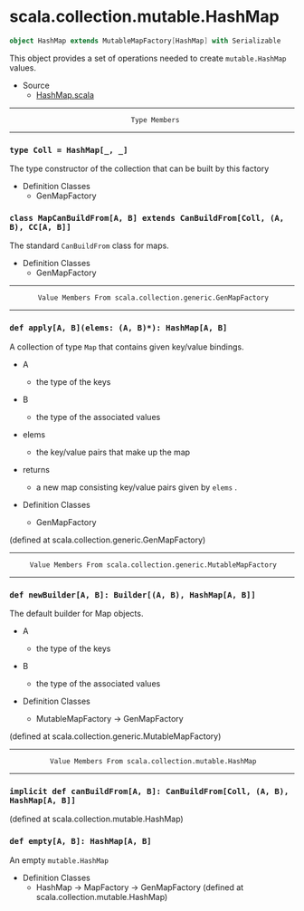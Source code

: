 
#                       scala.collection.mutable.HashMap                       #

```scala
object HashMap extends MutableMapFactory[HashMap] with Serializable
```

This object provides a set of operations needed to create `mutable.HashMap`
values.

* Source
  * [HashMap.scala](https://github.com/scala/scala/tree/6d09a1ba5f/src/library/scala/collection/mutable/HashMap.scala#L1)


--------------------------------------------------------------------------------
                                  Type Members
--------------------------------------------------------------------------------


### `type Coll = HashMap[_, _]`                                              ###

The type constructor of the collection that can be built by this factory

* Definition Classes
  * GenMapFactory


### `class MapCanBuildFrom[A, B] extends CanBuildFrom[Coll, (A, B), CC[A, B]]` ###

The standard `CanBuildFrom` class for maps.

* Definition Classes
  * GenMapFactory


--------------------------------------------------------------------------------
           Value Members From scala.collection.generic.GenMapFactory
--------------------------------------------------------------------------------


### `def apply[A, B](elems: (A, B)*): HashMap[A, B]`                         ###

A collection of type `Map` that contains given key/value bindings.

* A
  * the type of the keys
* B
  * the type of the associated values
* elems
  * the key/value pairs that make up the map
* returns
  * a new map consisting key/value pairs given by `elems` .

* Definition Classes
  * GenMapFactory

(defined at scala.collection.generic.GenMapFactory)


--------------------------------------------------------------------------------
         Value Members From scala.collection.generic.MutableMapFactory
--------------------------------------------------------------------------------


### `def newBuilder[A, B]: Builder[(A, B), HashMap[A, B]]`                   ###

The default builder for Map objects.

* A
  * the type of the keys
* B
  * the type of the associated values

* Definition Classes
  * MutableMapFactory → GenMapFactory

(defined at scala.collection.generic.MutableMapFactory)


--------------------------------------------------------------------------------
              Value Members From scala.collection.mutable.HashMap
--------------------------------------------------------------------------------


### `implicit def canBuildFrom[A, B]: CanBuildFrom[Coll, (A, B), HashMap[A, B]]` ###

(defined at scala.collection.mutable.HashMap)


### `def empty[A, B]: HashMap[A, B]`                                         ###

An empty `mutable.HashMap`

* Definition Classes
  * HashMap → MapFactory → GenMapFactory
(defined at scala.collection.mutable.HashMap)
